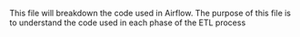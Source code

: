 This file will breakdown the code used in Airflow. The purpose of this file is to understand the code used in each phase of the ETL process
